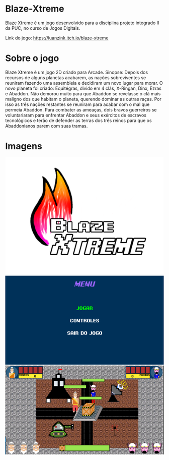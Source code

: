 # Blaze-Xtreme
Blaze Xtreme é um jogo desenvolvido para a disciplina projeto integrado II da PUC, no curso de Jogos Digitais.

Link do jogo: https://luanzink.itch.io/blaze-xtreme

# Sobre o jogo
Blaze Xtreme é um jogo 2D criado para Arcade. Sinopse: Depois dos recursos de alguns planetas acabarem, as nações sobreviventes se reuniram fazendo uma assembleia e decidiram um novo lugar para morar. O novo planeta foi criado: Equitégras, divido em 4 clãs, X-Ringan, Dinx, Ezras e Abaddon. Não demorou muito para que Abaddon se revelasse o clã mais maligno dos que habitam o planeta, querendo dominar as outras raças. Por isso as três nações restantes se reuniram para acabar com o mal que permeia Abaddon. Para combater as ameaças, dois bravos guerreiros se voluntariaram para enfrentar Abaddon e seus exércitos de escravos tecnológicos e terão de defender as terras dos três reinos para que os Abaddonianos parem com suas tramas.

# Imagens
<img src="/img/1.png" alt="img_One"/>
<img src="/img/2.png" alt="img_Two"/>
<img src="/img/3.png" alt="img_Tree"/>
